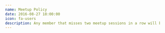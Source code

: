 ```yaml
---
name: Meetup Policy
date: 2016-08-27 18:00:00
icon: fa-users
description: Any member that misses two meetup sessions in a row will be asked to leave the community.
---
```

